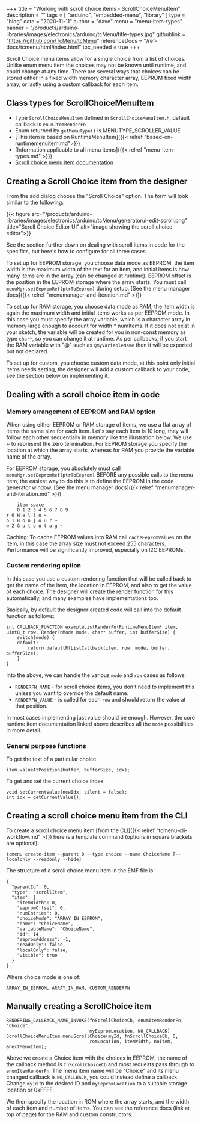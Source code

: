 +++
title = "Working with scroll choice items  - ScrollChoiceMenuItem"
description = ""
tags = [ "arduino", "embedded-menu", "library" ]
type = "blog"
date = "2020-11-11"
author =  "dave"
menu = "menu-item-types"
banner = "/products/arduino-libraries/images/electronics/arduino/tcMenu/title-types.jpg"
githublink = "https://github.com/TcMenu/tcMenu"
referenceDocs = "/ref-docs/tcmenu/html/index.html"
toc_needed = true
+++

Scroll Choice menu items allow for a single choice from a list of choices. Unlike enum menu item the choices may not be known until runtime, and could change at any time. There are several ways that choices can be stored either in a fixed width memory character array, EEPROM fixed width array, or lastly using a custom callback for each item.

## Class types for ScrollChoiceMenuItem

* Type `ScrollChoiceMenuItem` defined in `ScrollChoiceMenuItem.h`, default callback is `enumItemRenderFn`
* Enum returned by `getMenuType()` is MENUTYPE_SCROLLER_VALUE
* [This item is based on RuntimeMenuItem]({{< relref "based-on-runtimemenuitem.md">}})
* [Information applicable to all menu items]({{< relref "menu-item-types.md" >}})
* [Scroll choice menu item documentation](https://www.thecoderscorner.com/ref-docs/tcmenu/html/class_scroll_choice_menu_item.html)

## Creating a Scroll Choice item from the designer

From the add dialog choose the "Scroll Choice" option. The form will look similar to the following:

{{< figure src="/products/arduino-libraries/images/electronics/arduino/tcMenu/generatorui-edit-scroll.png" title="Scroll Choice Editor UI" alt="image showing the scroll choice editor">}}

See the section further down on dealing with scroll items in code for the specifics, but here's how to configure for all three cases

To set up for EEPROM storage, you choose data mode as EEPROM, the item width is the maximum width of the text for an item, and initial items is how many items are in the array (can be changed at runtime). EEPROM offset is the position in the EEPROM storage where the array starts. You must call `menuMgr.setEepromRef(ptrToEeprom)` during setup. [See the menu manager docs]({{< relref "menumanager-and-iteration.md" >}})

To set up for RAM storage, you choose data mode as RAM, the item width is again the maximum width and initial items works as per EEPROM mode. In this case you must specify the array variable, which is a character array in memory large enough to account for width * numItems. If it does not exist in your sketch, the variable will be created for you in non-const memory as type `char*`, so you can change it at runtime. As per callbacks, if you start the RAM variable with "@" such as `@myVariableName` then it will be exported but not declared.  

To set up for custom, you choose custom data mode, at this point only initial items needs setting, the designer will add a custom callback to your code, see the section below on implementing it.

## Dealing with a scroll choice item in code

### Memory arrangement of EEPROM and RAM option

When using either EEPROM or RAM storage of items, we use a flat array of items the same size for each item. Let's say each item is 10 long, they will follow each other sequentially in memory like the illustration below. We use ~ to represent the zero termination. For EEPROM storage you specify the location at which the array starts, whereas for RAM you provide the variable name of the array.

For EEPROM storage, you absolutely must call `menuMgr.setEepromRef(ptrToEeprom)` BEFORE any possible calls to the menu item, the easiest way to do this is to define the EEPROM in the code generator window. [See the menu manager docs]({{< relref "menumanager-and-iteration.md" >}})

        item space    
        0 1 2 3 4 5 6 7 8 9
    r 0 H e l l o ~
    o 1 B o n j o u r ~
    w 2 G u t e n t a g ~ 

Caching: To cache EEPROM values into RAM call `cacheEepromValues` on the item, in this case the array size must not exceed 255 characters. Performance will be significantly improved, especially on I2C EEPROMs.

### Custom rendering option

In this case you use a custom rendering function that will be called back to get the name of the item, the location in EEPROM, and also to get the value of each choice. The designer will create the render function for this automatically, and many examples have implementations too.

Basically, by default the designer created code will call into the default function as follows:

    int CALLBACK_FUNCTION exampleListRenderFn(RuntimeMenuItem* item, uint8_t row, RenderFnMode mode, char* buffer, int bufferSize) {
        switch(mode) {
        default:
            return defaultRtListCallback(item, row, mode, buffer, bufferSize);
        }
    }

Into the above, we can handle the various `mode` and `row` cases as follows:

* `RENDERFN_NAME` - for scroll choice items, you don't need to implement this unless you want to override the default name.
* `RENDERFN_VALUE` - is called for each `row` and should return the value at that position.

In most cases implementing just value should be enough. However, the core runtime item documentation linked above describes all the `mode` possibilities in more detail. 
  
### General purpose functions

To get the text of a particular choice

    item.valueAtPosition(buffer, bufferSize, idx);

To get and set the current choice index

    void setCurrentValue(newIdx, silent = false);
    int idx = getCurrentValue();

## Creating a scroll choice menu item from the CLI

To create a scroll choice menu item [from the CLI]({{< relref "tcmenu-cli-workflow.md" >}}) here is a template command (options in square brackets are optional):

    tcmenu create-item --parent 0 --type choice --name ChoiceName [--localonly --readonly --hide]

The structure of a scroll choice menu item in the EMF file is:

    {
      "parentId": 0,
      "type": "scrollItem",
      "item": {
        "itemWidth": 0,
        "eepromOffset": 0,
        "numEntries": 0,
        "choiceMode": "ARRAY_IN_EEPROM",
        "name": "ChoiceName",
        "variableName": "ChoiceName",
        "id": 14,
        "eepromAddress": -1,
        "readOnly": false,
        "localOnly": false,
        "visible": true
      }
    }

Where choice mode is one of: 
    
    ARRAY_IN_EEPROM, ARRAY_IN_RAM, CUSTOM_RENDERFN

## Manually creating a ScrollChoice item 

    RENDERING_CALLBACK_NAME_INVOKE(fnScrollChoiceCb, enumItemRenderFn, "Choice", 
                                   myEepromLocation, NO_CALLBACK)
    ScrollChoiceMenuItem menuScrollChoice(myId, fnScrollChoiceCb, 0, 
                                   romLocation, itemWidth, noItem, &nextMenuItem);

Above we create a Choice item with the choices in EEPROM, the name of the callback method is `fnScrollChoiceCb` and most requests pass through to `enumItemRenderFn`. The menu item name will be "Choice" and its menu changed callback is `NO_CALLBACK`, you could instead define a callback. Change `myId` to the desired ID and `myEepromLocation` to a suitable storage location or 0xFFFF.

We then specify the location in ROM where the array starts, and the width of each item and number of items. You can see the reference docs (link at top of page) for the RAM and custom constructors.

